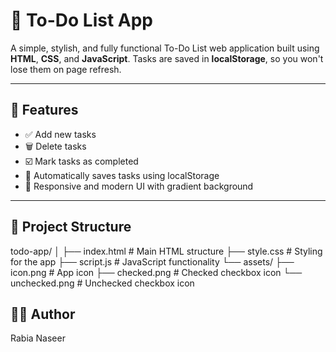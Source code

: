 # 📝 To-Do List App

A simple, stylish, and fully functional To-Do List web application built using **HTML**, **CSS**, and **JavaScript**. Tasks are saved in **localStorage**, so you won't lose them on page refresh.

---

## 🚀 Features

- ✅ Add new tasks
- 🗑️ Delete tasks
- ☑️ Mark tasks as completed
- 💾 Automatically saves tasks using localStorage
- 🎨 Responsive and modern UI with gradient background

---

## 📂 Project Structure

todo-app/
│
├── index.html # Main HTML structure
├── style.css # Styling for the app
├── script.js # JavaScript functionality
└── assets/
├── icon.png # App icon
├── checked.png # Checked checkbox icon
└── unchecked.png # Unchecked checkbox icon

## 🧑‍💻 Author

Rabia Naseer
